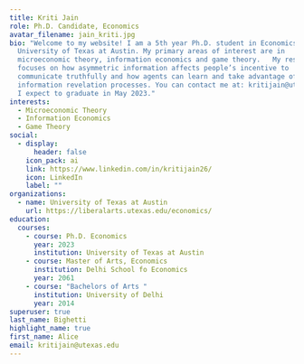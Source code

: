 ```yaml
---
title: Kriti Jain
role: Ph.D. Candidate, Economics
avatar_filename: jain_kriti.jpg
bio: "Welcome to my website! I am a 5th year Ph.D. student in Economics at the
  University of Texas at Austin. My primary areas of interest are in
  microeconomic theory, information economics and game theory.   My research
  focuses on how asymmetric information affects people’s incentive to
  communicate truthfully and how agents can learn and take advantage of
  information revelation processes. You can contact me at: kritijain@utexas.edu
  I expect to graduate in May 2023."
interests:
  - Microeconomic Theory
  - Information Economics
  - Game Theory
social:
  - display:
      header: false
    icon_pack: ai
    link: https://www.linkedin.com/in/kritijain26/
    icon: LinkedIn
    label: ""
organizations:
  - name: University of Texas at Austin
    url: https://liberalarts.utexas.edu/economics/
education:
  courses:
    - course: Ph.D. Economics
      year: 2023
      institution: University of Texas at Austin
    - course: Master of Arts, Economics
      institution: Delhi School fo Economics
      year: 2061
    - course: "Bachelors of Arts "
      institution: University of Delhi
      year: 2014
superuser: true
last_name: Bighetti
highlight_name: true
first_name: Alice
email: kritijain@utexas.edu
---
```

